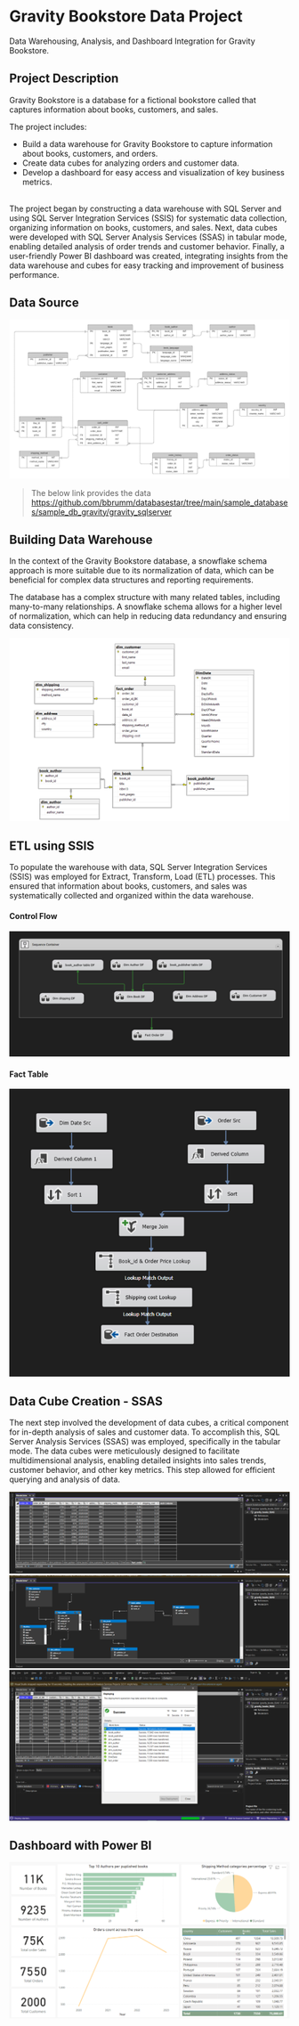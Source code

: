 # Gravity Bookstore Data Project
Data Warehousing, Analysis, and Dashboard Integration for Gravity Bookstore.

## Project Description
Gravity Bookstore is a database for a fictional bookstore called that captures information about books, customers, and sales.

The project includes:<br>
- Build a data warehouse for Gravity Bookstore to capture information about books, customers, and orders. 
- Create data cubes for analyzing orders and customer data. 
- Develop a dashboard for easy access and visualization of key business metrics.

<br>
The project began by constructing a data warehouse with SQL Server and using SQL Server Integration Services (SSIS) for systematic data collection, organizing information on books, customers, and sales. Next, data cubes were developed with SQL Server Analysis Services (SSAS) in tabular mode, enabling detailed analysis of order trends and customer behavior. Finally, a user-friendly Power BI dashboard was created, integrating insights from the data warehouse and cubes for easy tracking and improvement of business performance.

## Data Source
![data source](snapshots/datasource.png)

>The below link provides the data <br>
>https://github.com/bbrumm/databasestar/tree/main/sample_databases/sample_db_gravity/gravity_sqlserver


## Building Data Warehouse
In the context of the Gravity Bookstore database, a snowflake schema approach is more suitable due to its normalization of data, which can be beneficial for complex data structures and reporting requirements.

The database has a complex structure with many related tables, including many-to-many relationships. A snowflake schema allows for a higher level of normalization, which can help in reducing data redundancy and ensuring data consistency. <br>

![DWH](snapshots/DWH.png)


## ETL using SSIS
To populate the warehouse with data, SQL Server Integration Services (SSIS) was employed for Extract, Transform, Load (ETL) processes. This ensured that information about books, customers, and sales was systematically collected and organized within the data warehouse.

#### Control Flow
![ControlFlow](snapshots/ControlFlow.png)

#### Fact Table
![factTable](snapshots/factTable.png)


## Data Cube Creation - SSAS
The next step involved the development of data cubes, a critical component for in-depth analysis of sales and customer data. To accomplish this, SQL Server Analysis Services (SSAS) was employed, specifically in the tabular mode. The data cubes were meticulously designed to facilitate multidimensional analysis, enabling detailed insights into sales trends, customer behavior, and other key metrics. This step allowed for efficient querying and analysis of data.

![SSAS1](snapshots/SSAS1.png)
![SSAS2](snapshots/SSAS2.png)
![SSAS3](snapshots/SSAS3.png)


## Dashboard with Power BI
![dashboard](snapshots/dashboard.png)










